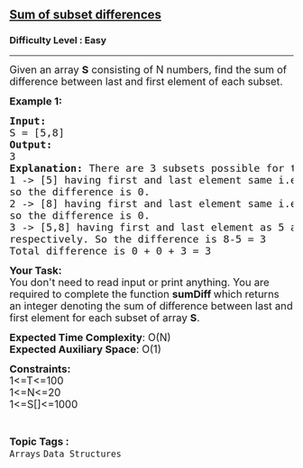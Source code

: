 <h2><a href="https://practice.geeksforgeeks.org/problems/sum-of-subset-differences/1?page=1&difficulty[]=0&difficulty[]=1&status[]=unsolved&category[]=Arrays&category[]=Recursion&sortBy=difficulty">Sum of subset differences</a></h2><h3>Difficulty Level : Easy</h3><hr><div class="problems_problem_content__Xm_eO"><p><span style="font-size:18px">Given an array <strong>S</strong> consisting of N&nbsp;numbers, find the sum of difference between last and first element of each subset.</span></p>

<p><span style="font-size:18px"><strong>Example 1:</strong></span></p>

<pre><span style="font-size:18px"><strong>Input:
</strong>S = [5,8]
<strong>Output: 
</strong>3<strong>
Explanation: </strong>There are 3 subsets possible for the given array S.
1 -&gt; [5] having first and last element same i.e. 5
so the difference is 0.
2 -&gt; [8] having first and last element same i.e. 8
so the difference is 0.
3 -&gt; [5,8] having first and last element as 5 and 8
respectively. So the difference is 8-5 = 3
Total difference is 0 + 0 + 3 = 3
</span></pre>

<p><span style="font-size:18px"><strong>Your Task:</strong><br>
You don't need to read input or print anything.&nbsp;You are required to complete the function&nbsp;<strong>sumDiff </strong>which returns an integer denoting the sum of difference between last and first element for each subset of array <strong>S</strong>.</span></p>

<p><span style="font-size:18px"><strong>Expected Time Complexity</strong>: O(N)<br>
<strong>Expected Auxiliary Space</strong>: O(1)</span></p>

<p><span style="font-size:18px"><strong>Constraints:</strong><br>
1&lt;=T&lt;=100<br>
1&lt;=N&lt;=20<br>
1&lt;=S[]&lt;=1000</span></p>
</div><br><p><span style=font-size:18px><strong>Topic Tags : </strong><br><code>Arrays</code>&nbsp;<code>Data Structures</code>&nbsp;